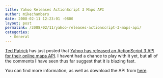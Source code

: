 ```yaml
---
title: Yahoo Releases ActionScript 3 Maps API
author: mikechambers
date: 2008-02-11 12:23:01 -0800
layout: post
permalink: /2008/02/11/yahoo-releases-actionscript-3-maps-api/
categories:
  - General
---
```



[Ted Patrick][1] has just posted that [Yahoo has released an ActionScript 3 API for their online maps API][2]. I havent had a chance to play with it yet, but all of the comments I have seen thus far suggest that it is blazing fast.

You can find more information, as well as download the API from [here][2].

 [1]: http://www.onflex.org/ted/2008/02/new-components-yahoo-maps-api-in-pure.php
 [2]: http://developer.yahoo.com/flash/maps/